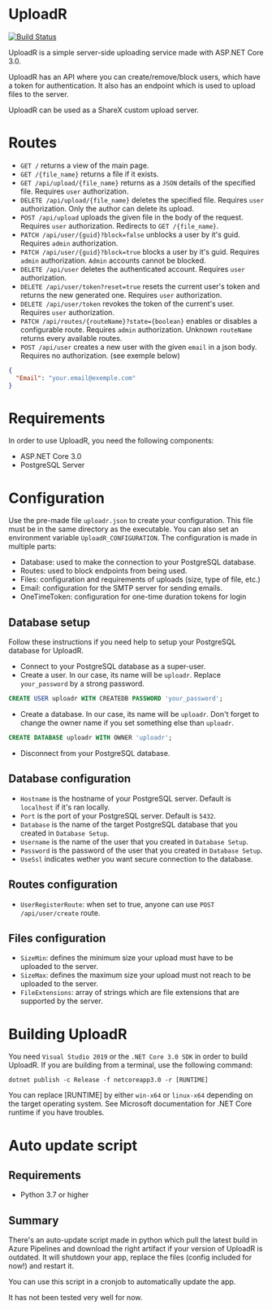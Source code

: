 # UploadR

[![Build Status](https://dev.azure.com/allanmercou/uploadr/_apis/build/status/Kiritsu.uploadr?branchName=master)](https://dev.azure.com/allanmercou/uploadr/_build/latest?definitionId=7&branchName=master)

UploadR is a simple server-side uploading service made with ASP.NET Core 3.0. 

UploadR has an API where you can create/remove/block users, which have a token for authentication. It also has an endpoint which is used to upload files to the server.

UploadR can be used as a ShareX custom upload server.

# Routes

- `GET /` returns a view of the main page.
- `GET /{file_name}` returns a file if it exists.
- `GET /api/upload/{file_name}` returns as a `JSON` details of the specified file. Requires `user` authorization.
- `DELETE /api/upload/{file_name}` deletes the specified file. Requires `user` authorization. Only the author can delete its upload.
- `POST /api/upload` uploads the given file in the body of the request. Requires `user` authorization. Redirects to `GET /{file_name}`.
- `PATCH /api/user/{guid}?block=false` unblocks a user by it's guid. Requires `admin` authorization.
- `PATCH /api/user/{guid}?block=true` blocks a user by it's guid. Requires `admin` authorization. `Admin` accounts cannot be blocked.
- `DELETE /api/user` deletes the authenticated account. Requires `user` authorization.
- `DELETE /api/user/token?reset=true` resets the current user's token and returns the new generated one. Requires `user` authorization.
- `DELETE /api/user/token` revokes the token of the current's user. Requires `user` authorization.
- `PATCH /api/routes/{routeName}?state={boolean}` enables or disables a configurable route. Requires `admin` authorization. Unknown `routeName` returns every available routes.
- `POST /api/user` creates a new user with the given `email` in a json body. Requires no authorization. (see exemple below)
```json
{
  "Email": "your.email@exemple.com"
}
```

# Requirements

In order to use UploadR, you need the following components:
- ASP.NET Core 3.0
- PostgreSQL Server

# Configuration

Use the pre-made file `uploadr.json` to create your configuration. This file must be in the same directory as the executable. You can also set an environment variable `UploadR_CONFIGURATION`.
The configuration is made in multiple parts:
- Database: used to make the connection to your PostgreSQL database.
- Routes: used to block endpoints from being used.
- Files: configuration and requirements of uploads (size, type of file, etc.)
- Email: configuration for the SMTP server for sending emails.
- OneTimeToken: configuration for one-time duration tokens for login

## Database setup

Follow these instructions if you need help to setup your PostgreSQL database for UploadR.

- Connect to your PostgreSQL database as a super-user.
- Create a user. In our case, its name will be `uploadr`. Replace `your_password` by a strong password.
```sql
CREATE USER uploadr WITH CREATEDB PASSWORD 'your_password';
```
- Create a database. In our case, its name will be `uploadr`. Don't forget to change the owner name if you set something else than `uploadr`.
```sql
CREATE DATABASE uploadr WITH OWNER 'uploadr';
```
- Disconnect from your PostgreSQL database.

## Database configuration

- `Hostname` is the hostname of your PostgreSQL server. Default is `localhost` if it's ran locally.
- `Port` is the port of your PostgreSQL server. Default is `5432`.
- `Database` is the name of the target PostgreSQL database that you created in `Database Setup`.
- `Username` is the name of the user that you created in `Database Setup`.
- `Password` is the password of the user that you created in `Database Setup`.
- `UseSsl` indicates wether you want secure connection to the database.

## Routes configuration

- `UserRegisterRoute`: when set to true, anyone can use `POST /api/user/create` route.

## Files configuration

- `SizeMin`: defines the minimum size your upload must have to be uploaded to the server.
- `SizeMax`: defines the maximum size your upload must not reach to be uploaded to the server.
- `FileExtensions`: array of strings which are file extensions that are supported by the server.

# Building UploadR

You need `Visual Studio 2019` or the `.NET Core 3.0 SDK` in order to build UploadR.
If you are building from a terminal, use the following command:
```
dotnet publish -c Release -f netcoreapp3.0 -r [RUNTIME]
```
You can replace [RUNTIME] by either `win-x64` or `linux-x64` depending on the target operating system. See Microsoft documentation for .NET Core runtime if you have troubles.

# Auto update script

## Requirements
- Python 3.7 or higher

## Summary

There's an auto-update script made in python which pull the latest build in Azure Pipelines and download the right artifact if your version of UploadR is outdated. It will shutdown your app, replace the files (config included for now!) and restart it. 

You can use this script in a cronjob to automatically update the app.

It has not been tested very well for now.
